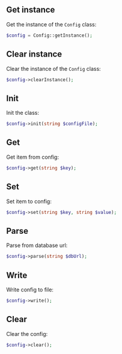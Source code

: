 Get instance
------------

Get the instance of the `Config` class:

```php
$config = Config::getInstance();
```


Clear instance
--------------

Clear the instance of the `Config` class:

```php
$config->clearInstance();
```


Init
----

Init the class:

```php
$config->init(string $configFile);
```


Get
---

Get item from config:

```php
$config->get(string $key);
```


Set
---

Set item to config:

```php
$config->set(string $key, string $value);
```


Parse
-----

Parse from database url:

```php
$config->parse(string $dbUrl);
```


Write
-----

Write config to file:

```php
$config->write();
```


Clear
-----

Clear the config:

```php
$config->clear();
```
